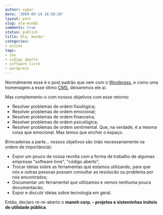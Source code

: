 ```yaml
---
author: vyper
date: '2009-09-14 16:50:20'
layout: post
slug: ola-mundo
comments: true
status: publish
title: Olá, mundo!
categories:
- avisos
tags:
- cms
- código aberto
- software livre
- wordpress
---
```


Normalmente esse é o post padrão que vem com o
[Wordpress](http://www.wordpress.org), e como uma homenagem a esse ótimo
[CMS](http://pt.wikipedia.org/wiki/Sistema_de_gerenciamento_de_conte%C3%BAdo),
deixaremos ele aí.

Mas complemento-o com nossos objetivos com esse retorno:

  * Resolver problemas de ordem fisiológica;
  * Resolver problemas de ordem emocional;
  * Resolver problemas de ordem financeira;
  * Resolver problemas de ordem psicológica;
  * Resolver problemas de ordem sentimental. Que, na verdade, é a mesma coisa que emocional. Mas temos que encher o espaço.

Brincadeiras a parte... nossos objetivos são (não necessariamente na ordem de
importância):

  * Expor um pouco de nossa revolta com a forma de trabalho de algumas empresas "software livre", "código aberto";
  * Trocar ideias sobre as ferramentas que estamos utilizando, para que nós e outras pessoas possam consultar as resolucão ou problema por nós encontrados;
  * Documentar um ferramental que utilizamos e vemos nenhuma pouca documentacão;
  * Expor e discutir ideias sobre tecnologia em geral.

Então, declaro re-re-aberto o **maneh corp. - projetos e sisteminhas inúteis
de utilidade pública**.
